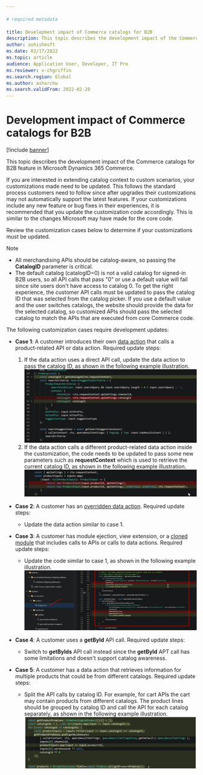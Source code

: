 ```yaml
---

# required metadata

title: Development impact of Commerce catalogs for B2B
description: This topic describes the development impact of the Commerce catalogs for B2B feature in Microsoft Dynamics 365 Commerce.
author: ashishmsft
ms.date: 03/17/2022
ms.topic: article
audience: Application User, Developer, IT Pro
ms.reviewer: v-chgriffin
ms.search.region: Global
ms.author: asharchw
ms.search.validFrom: 2022-02-28
---
```


# Development impact of Commerce catalogs for B2B 

[!include [banner](includes/banner.md)]

This topic describes the development impact of the Commerce catalogs for B2B feature in Microsoft Dynamics 365 Commerce.

If you are interested in extending catalog context to custom scenarios, your customizations made need to be updated. This follows the standard process customers need to follow since after upgrades their customizations may not automatically support the latest features. If your customizations include any new feature or bug fixes in their experiences, it is recommended that you update the customization code accordingly. This is similar to the changes Microsoft may have made for the core code. 

Review the customization cases below to determine if your customizations must be updated. 

> [!NOTE]
> - All merchandising APIs should be catalog-aware, so passing the **CatalogID** parameter is critical. 
> - The default catalog (catalogID=0) is not a valid catalog for signed-in B2B users, so all API calls that pass "0" or use a default value will fail since site users don't have access to catalog 0. To get the right experience, the customer API calls must be updated to pass the catalog ID that was selected from the catalog picker. If you use a default value and the user switches catalogs, the website should provide the data for the selected catalog, so customized APIs should pass the selected catalog to match the APIs that are executed from core Commerce code.

The following customization cases require development updates:

- **Case 1**: A customer introduces their own [data action](e-commerce-extensibility/data-actions.md) that calls a product-related API or data action. Required update steps:
    1. If the data action uses a direct API call, update the data action to pass the catalog ID, as shown in the following example illustration. 
![Updated data action that passes the catalog ID](./media/customization1_a.png)
    1. If the data action calls a different product-related data action inside the customization, the code needs to be updated to pass some new parameters such as **requestContext** which is used to retrieve the current catalog ID, as shown in the following example illustration.  
![Updated data action that passes new parameter](./media/customization1_b.png)

- **Case 2**: A customer has an [overridden data action](e-commerce-extensibility/data-action-overrides.md). Required update steps: 
    - Update the data action similar to case 1.

- **Case 3**: A customer has module ejection, view extension, or a [cloned module](e-commerce-extensibility/modules-overview.md#clone-a-module-library-module) that includes calls to APIs or calls to data actions. Required update steps: 
    -  Update the code similar to case 1, as shown in the following example illustration.
![Customization3](./media/customization3.png)

- **Case 4**: A customer uses a **getById** API call. Required update steps: 
    - Switch to **getByIds** API call instead since the **getById** APT call has some limitations and doesn't support catalog awareness.

- **Case 5**: A customer has a data action that retrieves information for multiple products that could be from different catalogs. Required update steps: 
    -  Split the API calls by catalog ID. For example, for cart APIs the cart may contain products from different catalogs. The product lines should be grouped by catalog ID and call the API for each catalog separately, as shown in the following example illustration.
![Updated data action that groups product lines by catalog ID](./media/customization5.png)
